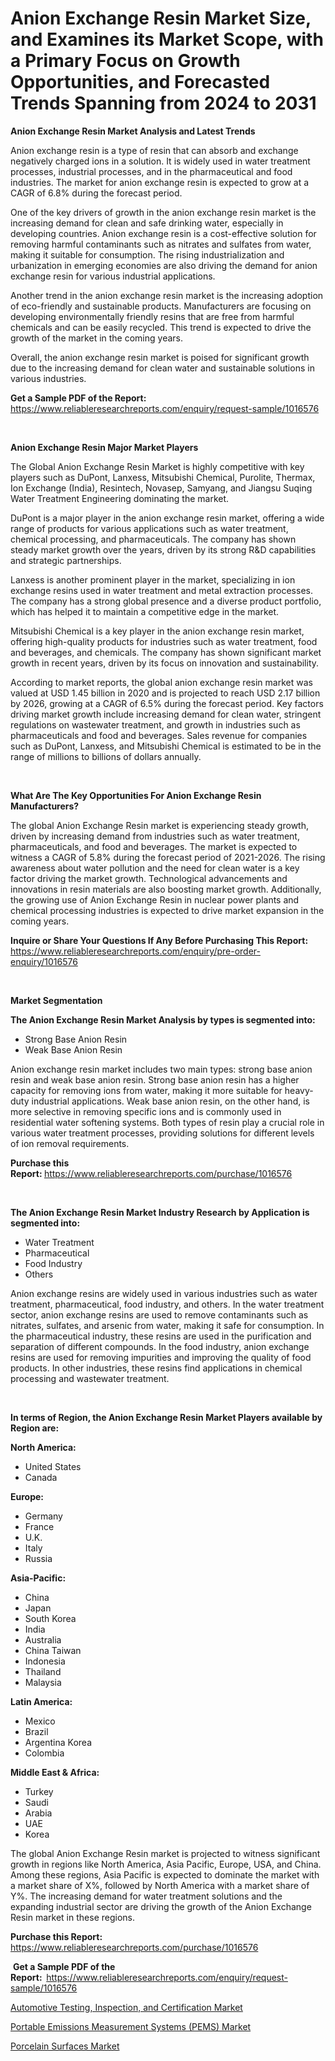 <p><h1>Anion Exchange Resin Market Size, and Examines its Market Scope, with a Primary Focus on Growth Opportunities, and Forecasted Trends Spanning from 2024 to 2031</h1></p><p><strong>Anion Exchange Resin Market Analysis and Latest Trends</strong></p>
<p><p>Anion exchange resin is a type of resin that can absorb and exchange negatively charged ions in a solution. It is widely used in water treatment processes, industrial processes, and in the pharmaceutical and food industries. The market for anion exchange resin is expected to grow at a CAGR of 6.8% during the forecast period.</p><p>One of the key drivers of growth in the anion exchange resin market is the increasing demand for clean and safe drinking water, especially in developing countries. Anion exchange resin is a cost-effective solution for removing harmful contaminants such as nitrates and sulfates from water, making it suitable for consumption. The rising industrialization and urbanization in emerging economies are also driving the demand for anion exchange resin for various industrial applications.</p><p>Another trend in the anion exchange resin market is the increasing adoption of eco-friendly and sustainable products. Manufacturers are focusing on developing environmentally friendly resins that are free from harmful chemicals and can be easily recycled. This trend is expected to drive the growth of the market in the coming years.</p><p>Overall, the anion exchange resin market is poised for significant growth due to the increasing demand for clean water and sustainable solutions in various industries.</p></p>
<p><strong>Get a Sample PDF of the Report:&nbsp;</strong> <a href="https://www.reliableresearchreports.com/enquiry/request-sample/1016576">https://www.reliableresearchreports.com/enquiry/request-sample/1016576</a></p>
<p>&nbsp;</p>
<p><strong>Anion Exchange Resin Major Market Players</strong></p>
<p><p>The Global Anion Exchange Resin Market is highly competitive with key players such as DuPont, Lanxess, Mitsubishi Chemical, Purolite, Thermax, Ion Exchange (India), Resintech, Novasep, Samyang, and Jiangsu Suqing Water Treatment Engineering dominating the market.</p><p>DuPont is a major player in the anion exchange resin market, offering a wide range of products for various applications such as water treatment, chemical processing, and pharmaceuticals. The company has shown steady market growth over the years, driven by its strong R&D capabilities and strategic partnerships.</p><p>Lanxess is another prominent player in the market, specializing in ion exchange resins used in water treatment and metal extraction processes. The company has a strong global presence and a diverse product portfolio, which has helped it to maintain a competitive edge in the market.</p><p>Mitsubishi Chemical is a key player in the anion exchange resin market, offering high-quality products for industries such as water treatment, food and beverages, and chemicals. The company has shown significant market growth in recent years, driven by its focus on innovation and sustainability.</p><p>According to market reports, the global anion exchange resin market was valued at USD 1.45 billion in 2020 and is projected to reach USD 2.17 billion by 2026, growing at a CAGR of 6.5% during the forecast period. Key factors driving market growth include increasing demand for clean water, stringent regulations on wastewater treatment, and growth in industries such as pharmaceuticals and food and beverages. Sales revenue for companies such as DuPont, Lanxess, and Mitsubishi Chemical is estimated to be in the range of millions to billions of dollars annually.</p></p>
<p>&nbsp;</p>
<p><strong>What Are The Key Opportunities For Anion Exchange Resin Manufacturers?</strong></p>
<p><p>The global Anion Exchange Resin market is experiencing steady growth, driven by increasing demand from industries such as water treatment, pharmaceuticals, and food and beverages. The market is expected to witness a CAGR of 5.8% during the forecast period of 2021-2026. The rising awareness about water pollution and the need for clean water is a key factor driving the market growth. Technological advancements and innovations in resin materials are also boosting market growth. Additionally, the growing use of Anion Exchange Resin in nuclear power plants and chemical processing industries is expected to drive market expansion in the coming years.</p></p>
<p><strong>Inquire or Share Your Questions If Any Before Purchasing This Report:</strong> <a href="https://www.reliableresearchreports.com/enquiry/pre-order-enquiry/1016576">https://www.reliableresearchreports.com/enquiry/pre-order-enquiry/1016576</a></p>
<p>&nbsp;</p>
<p><strong>Market Segmentation</strong></p>
<p><strong>The Anion Exchange Resin Market Analysis by types is segmented into:</strong></p>
<p><ul><li>Strong Base Anion Resin</li><li>Weak Base Anion Resin</li></ul></p>
<p><p>Anion exchange resin market includes two main types: strong base anion resin and weak base anion resin. Strong base anion resin has a higher capacity for removing ions from water, making it more suitable for heavy-duty industrial applications. Weak base anion resin, on the other hand, is more selective in removing specific ions and is commonly used in residential water softening systems. Both types of resin play a crucial role in various water treatment processes, providing solutions for different levels of ion removal requirements.</p></p>
<p><strong>Purchase this Report:&nbsp;</strong><a href="https://www.reliableresearchreports.com/purchase/1016576">https://www.reliableresearchreports.com/purchase/1016576</a></p>
<p>&nbsp;</p>
<p><strong>The Anion Exchange Resin Market Industry Research by Application is segmented into:</strong></p>
<p><ul><li>Water Treatment</li><li>Pharmaceutical</li><li>Food Industry</li><li>Others</li></ul></p>
<p><p>Anion exchange resins are widely used in various industries such as water treatment, pharmaceutical, food industry, and others. In the water treatment sector, anion exchange resins are used to remove contaminants such as nitrates, sulfates, and arsenic from water, making it safe for consumption. In the pharmaceutical industry, these resins are used in the purification and separation of different compounds. In the food industry, anion exchange resins are used for removing impurities and improving the quality of food products. In other industries, these resins find applications in chemical processing and wastewater treatment.</p></p>
<p>&nbsp;</p>
<p><strong>In terms of Region, the Anion Exchange Resin Market Players available by Region are:</strong></p>
<p>
    <p> <strong> North America: </strong>
        <ul>
            <li>United States</li>
            <li>Canada</li>
        </ul>
        </p> 
    <p> <strong> Europe: </strong>
        <ul>
            <li>Germany</li>
            <li>France</li>
            <li>U.K.</li>
            <li>Italy</li>
            <li>Russia</li>
        </ul>
        </p> 
    <p> <strong> Asia-Pacific: </strong>
        <ul>
            <li>China</li>
            <li>Japan</li>
            <li>South Korea</li>
            <li>India</li>
            <li>Australia</li>
            <li>China Taiwan</li>
            <li>Indonesia</li>
            <li>Thailand</li>
            <li>Malaysia</li>
        </ul>
        </p> 
    <p> <strong> Latin America: </strong>
        <ul>
            <li>Mexico</li>
            <li>Brazil</li>
            <li>Argentina Korea</li>
            <li>Colombia</li>
        </ul>
        </p> 
    <p> <strong> Middle East & Africa: </strong>
        <ul>
            <li>Turkey</li>
            <li>Saudi</li>
            <li>Arabia</li>
            <li>UAE</li>
            <li>Korea</li>
        </ul>
    </p>
    </p>
<p><p>The global Anion Exchange Resin market is projected to witness significant growth in regions like North America, Asia Pacific, Europe, USA, and China. Among these regions, Asia Pacific is expected to dominate the market with a market share of X%, followed by North America with a market share of Y%. The increasing demand for water treatment solutions and the expanding industrial sector are driving the growth of the Anion Exchange Resin market in these regions.</p></p>
<p><strong>Purchase this Report: </strong><a href="https://www.reliableresearchreports.com/purchase/1016576">https://www.reliableresearchreports.com/purchase/1016576</a></p>
<p>&nbsp;<strong>Get a Sample PDF of the Report:&nbsp;&nbsp;</strong><a href="https://www.reliableresearchreports.com/enquiry/request-sample/1016576">https://www.reliableresearchreports.com/enquiry/request-sample/1016576</a></p>
<p><strong></strong></p>
<p><p><a href="https://view.publitas.com/reportprime-1/automotive-testing-inspection-and-certification-market-a-comprehensive-report-of-its-market-share-growth-trends-2023-2030/">Automotive Testing, Inspection, and Certification Market</a></p><p><a href="https://view.publitas.com/reportprime-1/portable-emissions-measurement-systems-pems-market-furnish-information-about-market-size-market-share-market-dynamics-and-projections-spanning-from-2023-to-2030/">Portable Emissions Measurement Systems (PEMS) Market</a></p><p><a href="https://view.publitas.com/reportprime-1/porcelain-surfaces-market-research-report-forecasted-for-period-from-2023-2030-by-market-type-market-application-and-region/">Porcelain Surfaces Market</a></p></p>